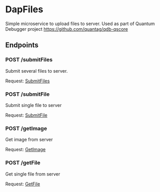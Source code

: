 # DapFiles

Simple microservice to upload files to server.
Used as part of Quantum Debugger project https://github.com/quantag/qdb-qscore

## Endpoints

### POST /submitFiles

Submit several files to server.

Request: [SubmitFiles](src/main/java/com/quantag/DAP/model/SubmitFilesRequest.java)

### POST /submitFile

Submit single file to server

Request: [SubmitFile](src/main/java/com/quantag/DAP/model/SubmitFileRequest.java)

### POST /getImage

Get image from server

Request: [GetImage](src/main/java/com/quantag/DAP/model/GetImageRequest.java)

### POST /getFile

Get single file from server

Request: [GetFile](src/main/java/com/quantag/DAP/model/GetFileRequest.java)


